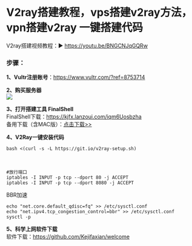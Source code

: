 # V2ray搭建教程，vps搭建v2ray方法，vpn搭建v2ray 一键搭建代码
V2ray搭建视频教程：▶ https://youtu.be/BNGCNJqGQRw
### 步骤：<br>
**1、Vultr注册账号**：https://www.vultr.com/?ref=8753714<br>

**2、购买服务器**<br>
<img src="https://raw.githubusercontent.com/kjfx/v2ray/main/VPS%E9%80%89%E6%8B%A9%E8%AF%B4%E6%98%8E.png" />


**3、打开搭建工具 FinalShell**<br>
FinalShell下载：https://kjfx.lanzoui.com/iqm6Uosbzha<br>
备用下载（含MAC版）：<a href="http://www.hostbuf.com/t/988.html" target="_blank">点击下载>></a><br>

**4、V2Ray一键安装代码**<br>

    bash <(curl -s -L https://git.io/v2ray-setup.sh)

<br>

    #放行端口
    iptables -I INPUT -p tcp --dport 80 -j ACCEPT
    iptables -I INPUT -p tcp --dport 8080 -j ACCEPT

BBR加速

    echo "net.core.default_qdisc=fq" >> /etc/sysctl.conf
    echo "net.ipv4.tcp_congestion_control=bbr" >> /etc/sysctl.conf
    sysctl -p

**5、科学上网软件下载**<br>
软件下载：https://github.com/Kejifaxian/welcome
